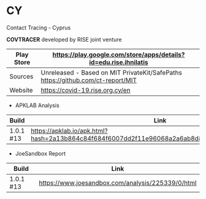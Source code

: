 # CY
Contact Tracing - Cyprus

**COVTRACER** developed by RISE joint venture

Play Store | https://play.google.com/store/apps/details?id=edu.rise.ihnilatis
-----------|-----------------------------------------------------------------
Sources | Unreleased - Based on MIT PrivateKit/SafePaths https://github.com/ct-report/MIT
Website | https://covid-19.rise.org.cy/en

- APKLAB Analysis

Build | Link
------|-----
1.0.1 #13 | https://apklab.io/apk.html?hash=2a13b864c84f684f6007dd2f11e96068a2a6ab8d829c332ac7f0d3669681cc2d

- JoeSandbox Report

Build | Link
------|-----
1.0.1 #13 | https://www.joesandbox.com/analysis/225339/0/html
